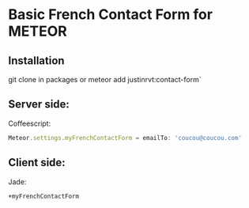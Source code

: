 # Basic French Contact Form for METEOR

## Installation

git clone in packages or meteor add justinrvt:contact-form`

## Server side:

Coffeescript:
```javascript
Meteor.settings.myFrenchContactForm = emailTo: 'coucou@coucou.com'
```
## Client side:

Jade:
```html
+myFrenchContactForm
```
